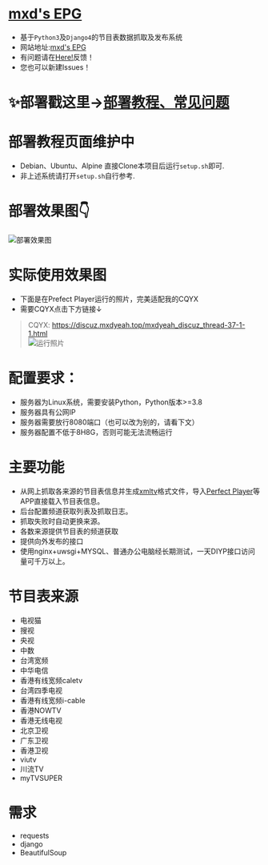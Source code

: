 # [mxd's EPG](https://epg.imxd.top/)
* 基于`Python3`及`Django4`的节目表数据抓取及发布系统
* 网站地址:[mxd's EPG](https://epg.imxd.top/)
* 有问题请在[Here!](https://imxd.top/d/10-epgbu-shu-jiao-cheng-ji-he)反馈！
* 您也可以新建Issues！

# ✨部署戳这里→[部署教程、常见问题](https://imxd.top/d/10-epgbu-shu-jiao-cheng-ji-he)
# 部署教程页面维护中
- Debian、Ubuntu、Alpine 直接Clone本项目后运行`setup.sh`即可.
- 非上述系统请打开`setup.sh`自行参考.

# 部署效果图👇
![部署效果图](https://imxd.top/assets/files/2024-04-01/1711947744-130771-snipaste-2024-04-01-13-01-35.png)

# 实际使用效果图
- 下面是在Prefect Player运行的照片，完美适配我的CQYX     
- 需要CQYX点击下方链接↓   
> CQYX: https://discuz.mxdyeah.top/mxdyeah_discuz_thread-37-1-1.html       
![运行照片](https://discuz.mxdyeah.top/data/attachment/forum/202402/13/191525h7i6jaugzh7wgd6p.jpg)
# 配置要求：
- 服务器为Linux系统，需要安装Python，Python版本>=3.8
- 服务器具有公网IP
- 服务器需要放行8080端口（也可以改为别的，请看下文）
- 服务器配置不低于8H8G，否则可能无法流畅运行
# 主要功能
- 从网上抓取各来源的节目表信息并生成[xmltv](http://wiki.xmltv.org/)格式文件，导入[Perfect Player](https://blog.mxdyeah.top/mxdyeah_blog_post/29.html)等APP直接载入节目表信息。
- 后台配置频道获取列表及抓取日志。
- 抓取失败时自动更换来源。
- 各数来源提供节目表的频道获取
- 提供向外发布的接口
- 使用nginx+uwsgi+MYSQL、普通办公电脑经长期测试，一天DIYP接口访问量可千万以上。  
# 节目表来源
- 电视猫
- 搜视
- 央视
- 中数
- 台湾宽频
- 中华电信
- 香港有线宽频caletv
- 台湾四季电视
- 香港有线宽频i-cable
- 香港NOWTV
- 香港无线电视
- 北京卫视
- 广东卫视
- 香港卫视
- viutv
- 川流TV
- myTVSUPER
# 需求
- requests
- django
- BeautifulSoup
